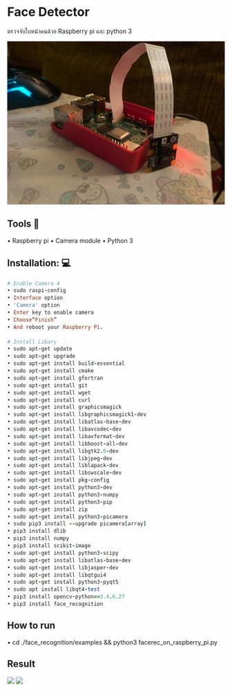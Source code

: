 # Face Detector
ตรวจจับใบหน้าคนด้วย Raspberry pi และ python 3

<img src="MicroProject/tool.jpg">

## Tools :memo:
• Raspberry pi
• Camera module
• Python 3


## Installation: :computer:
```ruby
# Enable Camera 4
• sudo raspi-config 
• Interface option
• 'Camera' option 
• Enter key to enable camera 
• Choose“Finish” 
• And reboot your Raspberry Pi.

# Install Libary
• sudo apt-get update
• sudo apt-get upgrade
• sudo apt-get install build-essential
• sudo apt-get install cmake
• sudo apt-get install gfortran
• sudo apt-get install git
• sudo apt-get install wget
• sudo apt-get install curl
• sudo apt-get install graphicsmagick
• sudo apt-get install libgraphicsmagick1-dev
• sudo apt-get install libatlas-base-dev
• sudo apt-get install libavcodec-dev
• sudo apt-get install libavformat-dev
• sudo apt-get install libboost-all-dev
• sudo apt-get install libgtk2.0-dev
• sudo apt-get install libjpeg-dev
• sudo apt-get install liblapack-dev
• sudo apt-get install libswscale-dev
• sudo apt-get install pkg-config
• sudo apt-get install python3-dev
• sudo apt-get install python3-numpy
• sudo apt-get install python3-pip
• sudo apt-get install zip
• sudo apt-get install python3-picamera
• sudo pip3 install --upgrade picamera[array]
• pip3 install dlib
• pip3 install numpy
• pip3 install scikit-image
• sudo apt-get install python3-scipy
• sudo apt-get install libatlas-base-dev
• sudo apt-get install libjasper-dev
• sudo apt-get install libqtgui4
• sudo apt-get install python3-pyqt5
• sudo apt install libqt4-test
• pip3 install opencv-python==3.4.6.27
• pip3 install face_recognition 
```

## How to run 
• cd ./face_recognition/examples && python3 facerec_on_raspberry_pi.py

## Result
<img src="MicroProject/detect1.mp4">

<img src="MicroProject/detect2.mp4">

